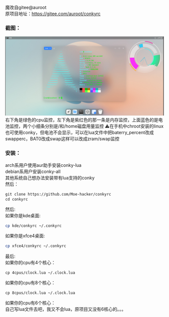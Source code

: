 魔改自gitee@auroot  
原项目地址：https://gitee.com/auroot/conkyrc
### 截图：
![](https://github.com/Moe-hacker/conkyrc/raw/main/screenshot.jpg)
右下角是绿色的cpu监控，左下角是紫红色的那一条是内存监控，上面蓝色的是电池监控，两个小细条分别是/和/home磁盘用量监控
⚠️在手机中chroot安装的linux也可使用conky，但电池不会显示，可以在lua文件中把baterry_percent改成swapperc，BAT0改成swap这样可以改成zram/swap监控
### 安装：
arch系用户使用aur助手安装conky-lua  
debian系用户安装conky-all  
其他系统自己想办法安装带有lua支持的conky  
然后：  
```
git clone https://github.com/Moe-hacker/conkyrc
cd conkyrc
```
然后:  
如果你是kde桌面:
```sh
cp kde/conkyrc ~/.conkyrc
```
如果你是xfce4桌面:
```sh
cp xfce4/conkyrc ~/.conkyrc
```
最后:  
如果你的cpu有4个核心：
```
cp 4cpus/clock.lua ~/.clock.lua
```
如果你的cpu有8个核心：
```
cp 8cpus/clock.lua ~/.clock.lua
```
如果你的cpu有6个核心：  
自己写lua文件去吧，我又不会lua，原项目又没有6核心的。。。  

